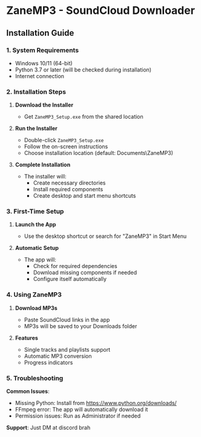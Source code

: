 # ZaneMP3 - SoundCloud Downloader

## Installation Guide

### 1. System Requirements
- Windows 10/11 (64-bit)
- Python 3.7 or later (will be checked during installation)
- Internet connection

### 2. Installation Steps

1. **Download the Installer**
   - Get `ZaneMP3_Setup.exe` from the shared location

2. **Run the Installer**
   - Double-click `ZaneMP3_Setup.exe`
   - Follow the on-screen instructions
   - Choose installation location (default: Documents\ZaneMP3)

3. **Complete Installation**
   - The installer will:
     - Create necessary directories
     - Install required components
     - Create desktop and start menu shortcuts

### 3. First-Time Setup

1. **Launch the App**
   - Use the desktop shortcut or search for "ZaneMP3" in Start Menu

2. **Automatic Setup**
   - The app will:
     - Check for required dependencies
     - Download missing components if needed
     - Configure itself automatically

### 4. Using ZaneMP3

1. **Download MP3s**
   - Paste SoundCloud links in the app
   - MP3s will be saved to your Downloads folder

2. **Features**
   - Single tracks and playlists support
   - Automatic MP3 conversion
   - Progress indicators

### 5. Troubleshooting

**Common Issues**:
- Missing Python: Install from https://www.python.org/downloads/
- FFmpeg error: The app will automatically download it
- Permission issues: Run as Administrator if needed

**Support**:
Just DM at discord brah
